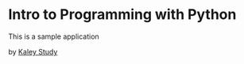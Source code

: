# Intro to Programming with Python

This is a sample application 

by [Kaley Study](http://google.com)